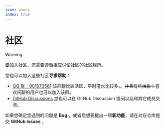 ```yaml
---
icon: users
index: true
---
```


# 社区

> [!warning]
> 要加入社区，您需要遵循相应讨论社区的[社区规范](rules.md)。

您也可以加入这些社区**寻求帮助**：

- [QQ 群｜901670561](https://qm.qq.com/q/zDiEipHsaI) 该群聊比较活跃，平时灌水比较多，。~~并且有些抽象！~~喜欢闲聊的用户也可以加入该群。
- [GitHub Discussions](https://github.com/ExamAware/ExamAware2-Desktop/discussions) 您也可以在 GitHub Discussion 提问以及和其它成员交流。

如果您确定您遇到的问题是 **Bug** ，或者您想要提出一项**新功能**，请在对应仓库提交 **GitHub Issues** 。
